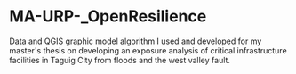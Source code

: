 # MA-URP-_OpenResilience
Data and QGIS graphic model algorithm I used and developed for my master's thesis on developing an exposure analysis of critical infrastructure facilities in Taguig City from floods and the west valley fault.
